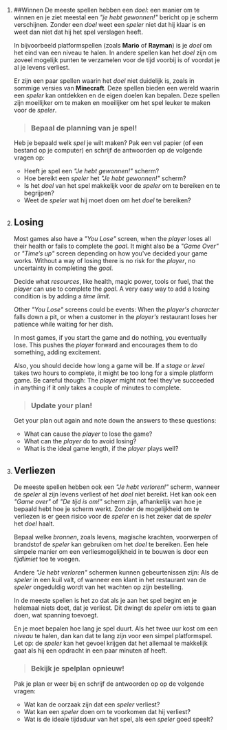 1. ##Winnen
    De meeste spellen hebben een *doel*: een manier om te winnen en je ziet meestal een *"je hebt gewonnen!"* bericht op je scherm verschijnen. Zonder een *doel* weet een *speler* niet dat hij klaar is en weet dan niet dat hij het spel verslagen heeft.
    
    In bijvoorbeeld platformspellen (zoals **Mario** of **Rayman**) is je *doel* om het eind van een niveau te halen. In andere spellen kan het *doel* zijn om zoveel mogelijk punten te verzamelen voor de tijd voorbij is of voordat je al je levens verliest.
    
    Er zijn een paar spellen waarin het *doel* niet duidelijk is, zoals in sommige versies van **Minecraft**. Deze spellen bieden een wereld waarin een *speler* kan ontdekken en de eigen doelen kan bepalen. Deze spellen zijn moeilijker om te maken en moeilijker om het spel leuker te maken voor de *speler*.
    > ### Bepaal de planning van je spel!
    Heb je bepaald welk *spel* je wilt maken? Pak een vel papier (of een bestand op je computer) en schrijf de antwoorden op de volgende vragen op:
    * Heeft je spel een *"Je hebt gewonnen!"* scherm?
    * Hoe bereikt een *speler* het *"Je hebt gewonnen!"* scherm?
    * Is het *doel* van het spel makkelijk voor de *speler* om te bereiken en te begrijpen?
    * Weet de *speler* wat hij moet doen om het *doel* te bereiken?
2. ## Losing
    Most games also have a *"You Lose"* screen, when the *player* loses all their  health or fails to complete the *goal*. It might also be a *"Game Over"* or *"Time’s up"* screen depending on how you've decided your game works. Without a way of losing there is no risk for the *player*, no uncertainty in completing the *goal*.

    Decide what *resources*, like health, magic power, tools or fuel, that the *player* can use to complete the *goal*. A very easy way to add a losing condition is by adding a *time limit*.

    Other *"You Lose"* screens could be events: When the *player's* *character* falls down a pit, or when a customer in the *player's* restaurant loses her patience while waiting for her dish.

    In most games, if you start the game and do nothing, you eventually lose. This pushes the *player* forward and encourages them to do something, adding excitement.

    Also, you should decide how long a game will be. If a *stage* or *level* takes two hours to complete, it might be too long for a simple platform game. Be careful though: The *player* might not feel they've succeeded in anything if it only takes a couple of minutes to complete.
    > ### Update your plan!
    Get your plan out again and note down the answers to these questions:
     * What can cause the *player* to lose the game?
     * What can the *player* do to avoid losing?
     * What is the ideal game length, if the *player* plays well?

2. ## Verliezen
    De meeste spellen hebben ook een *"Je hebt verloren!"* scherm, wanneer de *speler* al zijn levens verliest of het *doel* niet bereikt. Het kan ook een *"Game over"* of *"De tijd is om!"* scherm zijn, afhankelijk van hoe je bepaald hebt hoe je scherm werkt. Zonder de mogelijkheid om te verliezen is er geen risico voor de *speler* en is het zeker dat de *speler* het *doel* haalt.
    
    Bepaal welke *bronnen*, zoals levens, magische krachten, voorwerpen of brandstof de *speler* kan gebruiken om het *doel* te bereiken. Een hele simpele manier om een verliesmogelijkheid in te bouwen is door een *tijdlimiet* toe te voegen.
    
    Andere *"Je hebt verloren"* schermen kunnen gebeurtenissen zijn: Als de *speler* in een kuil valt, of wanneer een klant in het restaurant van de *speler* ongeduldig wordt van het wachten op zijn bestelling.
    
    In de meeste spellen is het zo dat als je aan het spel begint en je helemaal niets doet, dat je verliest. Dit dwingt de *speler* om iets te gaan doen, wat spanning toevoegt.
    
    En je moet bepalen hoe lang je spel duurt. Als het twee uur kost om een *niveau* te halen, dan kan dat te lang zijn voor een simpel platformspel. Let op: de *speler* kan het gevoel krijgen dat het allemaal te makkelijk gaat als hij een opdracht in een paar minuten af heeft.
    > ### Bekijk je spelplan opnieuw!
    Pak je plan er weer bij en schrijf de antwoorden op op de volgende vragen:
    * Wat kan de oorzaak zijn dat een *speler* verliest?
    * Wat kan een *speler* doen om te voorkomen dat hij verliest?
    * Wat is de ideale tijdsduur van het spel, als een *speler* goed speelt?
